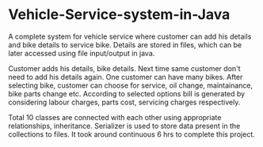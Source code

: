 # Vehicle-Service-system-in-Java


A complete system for vehicle service where customer can add his details and bike details to service bike. Details are stored in files, which can be later accessed using file input/output in java.

Customer adds his details, bike details. Next time same customer don't need to add his details again. One customer can have many bikes.
After selecting bike, customer can choose for service, oil change, maintainance, bike parts change etc.
According to selected options bill is generated by considering labour charges, parts cost, servicing charges respectively.


Total 10 classes are connected with each other using appropriate relationships, inheritance.
Serializer is used to store data present in the collections to files.
It took around continuous 6 hrs to complete this project.
